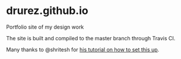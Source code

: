# drurez.github.io
Portfolio site of my design work

The site is built and compiled to the master branch through Travis CI.

Many thanks to @shritesh for [his tutorial on how to set this up](http://shritesh.com/github-pages-external-themes-gems-travis.html).
